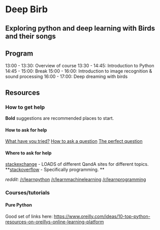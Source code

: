 # Deep Birb
## Exploring python and deep learning with Birds and their songs


## Program

13:00 - 13:30: Overview of course
13:30 - 14:45: Introduction to Python
14:45 - 15:00: Break
15:00 - 16:00: Introduction to image recognition & sound processing
16:00 - 17:00: Deep dreaming with birds

## Resources

### How to get help

**Bold** suggestions are recommended places to start. 

#### How to ask for help
[What have you tried?](https://mattgemmell.com/what-have-you-tried/)
[How to ask a question](https://en.wikipedia.org/wiki/Wikipedia:Reference_desk/How_to_ask_a_software_question)
[The perfect question](https://blogs.msmvps.com/jonskeet/2010/08/29/writing-the-perfect-question/)

#### Where to ask for help
[stackexchange](https://stackexchange.com/sites) - LOADS of different QandA sites for different topics. 
**[stackoverflow](https://stackoverflow.com/questions) - Specifically programming. **

*reddit*:
[/r/learnpython](https://www.reddit.com/r/learnpython)
[/r/learnmachinelearning](https://www.reddit.com/r/learnmachinelearning/)
[/r/learnprogramming](https://www.reddit.com/r/learnprogramming/)


### Courses/tutorials

#### Pure Python

Good set of links here:
https://www.oreilly.com/ideas/10-top-python-resources-on-oreillys-online-learning-platform





